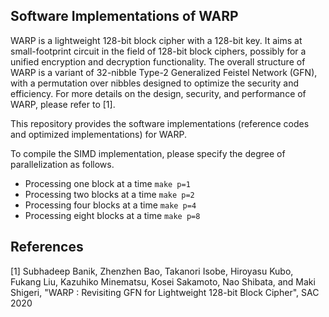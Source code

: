 ## Software Implementations of WARP

WARP is a lightweight 128-bit block cipher with a 128-bit key. It aims at small-footprint circuit in the field of 128-bit block ciphers, possibly for a unified encryption and decryption functionality. The overall structure of WARP is a variant of 32-nibble Type-2 Generalized Feistel Network (GFN), with a permutation over nibbles designed to optimize the security and efficiency. For more details on the design, security, and performance of WARP, please refer to \[1\].

This repository provides the software implementations (reference codes and optimized implementations) for WARP.

To compile the SIMD implementation, please specify the degree of parallelization as follows.

- Processing one block at a time `make p=1`
- Processing two blocks at a time `make p=2`
- Processing four blocks at a time `make p=4`
- Processing eight blocks at a time `make p=8`

## References

[1] Subhadeep Banik, Zhenzhen Bao, Takanori Isobe, Hiroyasu Kubo, Fukang Liu, Kazuhiko Minematsu, Kosei Sakamoto, Nao Shibata, and Maki Shigeri, "WARP : Revisiting GFN for Lightweight 128-bit Block Cipher", SAC 2020
